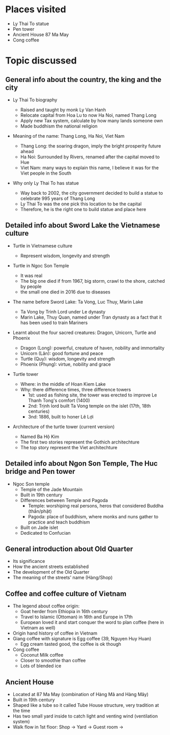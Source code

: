 # Places visited
- Ly Thai To statue
- Pen tower
- Ancient House 87 Ma May
- Cong coffee

# Topic discussed

## General info about the country, the king and the city
- Ly Thai To biography
  + Raised and taught by monk Ly Van Hanh
  + Relocate capital from Hoa Lu to now Ha Noi, named Thang Long
  + Apply new Tax system, calculate by how many lands someone own
  + Made buddhism the national religion

- Meaning of the name: Thang Long, Ha Noi, Viet Nam
  + Thang Long: the soaring dragon, imply the bright prosperity future ahead
  + Ha Noi: Surrounded by Rivers, renamed after the capital moved to Hue
  + Viet Nam: many ways to explain this name, I believe it was for the Viet people in the South

- Why only Ly Thai To has statue
  + Way back to 2002, the city government decided to build a statue to celebrate 995 years of Thang Long
  + Ly Thai To was the one pick this location to be the capital
  + Therefore, he is the right one to build statue and place here

## Detailed info about Sword Lake the Vietnamese culture
- Turtle in Vietnamese culture
  + Represent wisdom, longevity and strength 

- Turtle in Ngoc Son Temple
  + It was real
  + The big one died if from 1967, big storm, crawl to the shore, catched by people
  + the small one died in 2016 due to diseases

- The name before Sword Lake: Ta Vong, Luc Thuy, Marin Lake
  + Ta Vong by Trinh Lord under Le dynasty
  + Marin Lake, Thuy Quan, named under Tran dynasty as a fact that it has been used to train Mariners

- Learnt about the four sacred creatures: Dragon, Unicorn, Turtle and Phoenix
  + Dragon (Long): powerful, creature of haven, nobility and immortality
  + Unicorn (Lân): good fortune and peace
  + Turtle (Quy): wisdom, longevity and strength 
  + Phoenix (Phụng): virtue, nobility and grace

- Turtle tower
  + Where: in the middle of Hoan Kiem Lake
  + Why: there difference times, three difference towers
    + 1st: used as fishing site, the tower was erected to improve Le Thanh Tong's comfort (1400)
    + 2nd: Trịnh lord built Ta Vong temple on the islet (17th, 18th centuries)
    + 3nd: 1886, built to honer Lê Lợi
- Architecture of the turtle tower (current version)
  + Named Ba Hộ Kim
  + The first two stories represent the Gothich architechture
  + The top story represent the Viet architechture

## Detailed info about Ngon Son Temple, The Huc bridge and Pen tower
- Ngoc Son temple
  + Temple of the Jade Mountain
  + Built in 19th century
  + Differences between Temple and Pagoda
    + Temple: worshiping real persons, heros that considered Buddha (thần/phật)
    + Pagoda: place of buddhism, where monks and nuns gather to practice and teach buddhism
  + Built on Jade islet
  + Dedicated to Confucian

## General introduction about Old Quarter
- Its significance
- How the ancient streets established
- The development of the Old Quarter
- The meaning of the streets' name (Hàng/Shop)

## Coffee and coffee culture of Vietnam
- The legend about coffee origin:
  + Goat herder from Ethiopia in 16th century
  + Travel to Islamic (Ottoman) in 16th and Europe in 17th
  + European loved it and start conquer the word to plan coffee (here in Vietnam as well)
- Origin hand history of coffee in Vietnam
- Giang coffee with signature is Egg coffee (39, Nguyen Huy Huan)
  + Egg cream tasted good, the coffee is ok though 
- Cong coffee
  + Coconut Milk coffee
  + Closer to smoothie than coffee
  + Lots of blended ice

## Ancient House
- Located at 87 Ma May (combination of Hàng Mã and Hàng Mây)
- Built in 19th century
- Shaped like a tube so it called Tube House structure, very tradition at the time
- Has two small yard inside to catch light and venting wind (ventilation system)
- Walk flow in 1st floor: Shop -> Yard -> Guest room -> 

